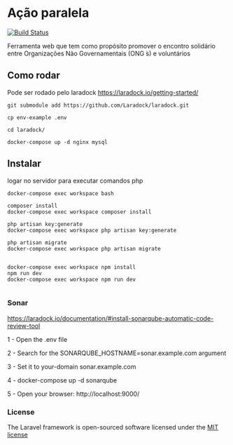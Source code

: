 # Ação paralela

<p align="left">
<a href="https://travis-ci.org/laravel/framework"><img src="https://travis-ci.org/laravel/framework.svg" alt="Build Status"></a>
</p>

<p align="left">
Ferramenta web que tem como propósito promover o encontro  solidário entre Organizações Não Governamentais (ONG ́s) e voluntários 
</p>



## Como rodar 

Pode ser rodado pelo laradock 
https://laradock.io/getting-started/

``` git submodule add https://github.com/Laradock/laradock.git ```

``` cp env-example .env ```

``` cd laradock/ ```

``` docker-compose up -d nginx mysql ```




## Instalar 

logar no servidor para executar comandos php 

```docker-compose exec workspace bash ```

```shell script
composer install 
docker-compose exec workspace composer install

php artisan key:generate
docker-compose exec workspace php artisan key:generate

php artisan migrate
docker-compose exec workspace php artisan migrate


docker-compose exec workspace npm install
npm run dev
docker-compose exec workspace npm run dev 
 
```


### Sonar 

https://laradock.io/documentation/#install-sonarqube-automatic-code-review-tool

1 - Open the .env file

2 - Search for the SONARQUBE_HOSTNAME=sonar.example.com argument

3 - Set it to your-domain sonar.example.com

4 - docker-compose up -d sonarqube

5 - Open your browser: http://localhost:9000/



### License

The Laravel framework is open-sourced software licensed under the [MIT license](http://opensource.org/licenses/MIT)






